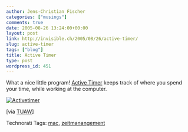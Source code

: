 ```yaml
---
author: Jens-Christian Fischer
categories: ["musings"]
comments: true
date: 2005-08-26 13:24:00+00:00
layout: post
link: http://invisible.ch/2005/08/26/active-timer/
slug: active-timer
tags: ["blog"]
title: Active Timer
type: post
wordpress_id: 451
---
```



What a nice little program! [Active Timer](http://osiris.laya.com/) keeps track of where you spend your time, while working at the computer.



[![Activetimer](/ActiveTimer-tm.jpg)](/ActiveTimer.png)



[via [TUAW](http://www.tuaw.com/2005/08/26/log-your-minutes-in-each-app-with-active-timer/)]





Technorati Tags: [mac](http://technorati.com/tag/mac), [zeitmanangement](http://technorati.com/tag/zeitmanangement)
